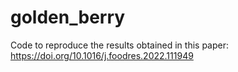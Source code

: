 # golden_berry
Code to reproduce the results obtained in this paper: https://doi.org/10.1016/j.foodres.2022.111949
